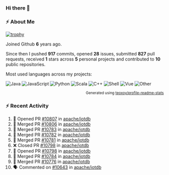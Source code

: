 ### Hi there 👋

### :zap: About Me

[![trophy](https://github-profile-trophy.vercel.app/?username=HTHou&theme=onedark)](https://github.com/ryo-ma/github-profile-trophy)
   
Joined Github **6** years ago.

Since then I pushed **917** commits, opened **28** issues, submitted **827** pull requests, received **1** stars across **5** personal projects and contributed to **10** public repositories.

Most used languages across my projects:

![Java](https://img.shields.io/static/v1?style=flat-square&label=%E2%A0%80&color=555&labelColor=%23b07219&message=Java%EF%B8%B194.4%25)
![JavaScript](https://img.shields.io/static/v1?style=flat-square&label=%E2%A0%80&color=555&labelColor=%23f1e05a&message=JavaScript%EF%B8%B11.4%25)
![Python](https://img.shields.io/static/v1?style=flat-square&label=%E2%A0%80&color=555&labelColor=%233572A5&message=Python%EF%B8%B10.7%25)
![Scala](https://img.shields.io/static/v1?style=flat-square&label=%E2%A0%80&color=555&labelColor=%23c22d40&message=Scala%EF%B8%B10.6%25)
![C++](https://img.shields.io/static/v1?style=flat-square&label=%E2%A0%80&color=555&labelColor=%23f34b7d&message=C%2B%2B%EF%B8%B10.6%25)
![Shell](https://img.shields.io/static/v1?style=flat-square&label=%E2%A0%80&color=555&labelColor=%2389e051&message=Shell%EF%B8%B10.4%25)
![Vue](https://img.shields.io/static/v1?style=flat-square&label=%E2%A0%80&color=555&labelColor=%2341b883&message=Vue%EF%B8%B10.3%25)
![Other](https://img.shields.io/static/v1?style=flat-square&label=%E2%A0%80&color=555&labelColor=%23ededed&message=Other%EF%B8%B11.2%25)

<p align="right"><sub>Generated using <a href="https://github.com/marketplace/actions/profile-readme-stats">teoxoy/profile-readme-stats</a></sub></p>


<!--![](https://github.com/HTHou/HTHou/blob/output/github-contribution-grid-snake.svg)-->

<!--![Haonan Hou's github stats](https://github-readme-stats.vercel.app/api?username=HTHou&count_private=true&show_icons=true&theme=onedark)-->

<!--![Haonan Hou's wakatime stats](https://github-readme-stats.vercel.app/api/wakatime?username=HTHou&layout=compact&theme=onedark)-->

<!--![Top Langs](https://github-readme-stats.vercel.app/api/top-langs/?username=HTHou&theme=onedark&layout=compact)-->

### :zap: Recent Activity
<!--START_SECTION:activity-->
1. 💪 Opened PR [#10807](https://github.com/apache/iotdb/pull/10807) in [apache/iotdb](https://github.com/apache/iotdb)
2. 🎉 Merged PR [#10806](https://github.com/apache/iotdb/pull/10806) in [apache/iotdb](https://github.com/apache/iotdb)
3. 🎉 Merged PR [#10783](https://github.com/apache/iotdb/pull/10783) in [apache/iotdb](https://github.com/apache/iotdb)
4. 🎉 Merged PR [#10782](https://github.com/apache/iotdb/pull/10782) in [apache/iotdb](https://github.com/apache/iotdb)
5. 🎉 Merged PR [#10781](https://github.com/apache/iotdb/pull/10781) in [apache/iotdb](https://github.com/apache/iotdb)
6. ❌ Closed PR [#10798](https://github.com/apache/iotdb/pull/10798) in [apache/iotdb](https://github.com/apache/iotdb)
7. 💪 Opened PR [#10798](https://github.com/apache/iotdb/pull/10798) in [apache/iotdb](https://github.com/apache/iotdb)
8. 🎉 Merged PR [#10784](https://github.com/apache/iotdb/pull/10784) in [apache/iotdb](https://github.com/apache/iotdb)
9. 🎉 Merged PR [#10776](https://github.com/apache/iotdb/pull/10776) in [apache/iotdb](https://github.com/apache/iotdb)
10. 🗣 Commented on [#10643](https://github.com/apache/iotdb/issues/10643#issuecomment-1664944925) in [apache/iotdb](https://github.com/apache/iotdb)
<!--END_SECTION:activity-->

<!--
**HTHou/HTHou** is a ✨ _special_ ✨ repository because its `README.md` (this file) appears on your GitHub profile.

Here are some ideas to get you started:

- 🔭 I’m currently working on ...
- 🌱 I’m currently learning ...
- 👯 I’m looking to collaborate on ...
- 🤔 I’m looking for help with ...
- 💬 Ask me about ...
- 📫 How to reach me: ...
- 😄 Pronouns: ...
- ⚡ Fun fact: ...
-->
